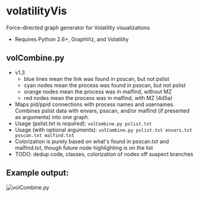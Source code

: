 # volatilityVis
Force-directed graph generator for Volatility visualizations
- Requires Python 2.6+, GraphViz, and Volatility

## volCombine.py
- v1.3
  - blue lines mean the link was found in psscan, but not pslist
  - cyan nodes mean the process was found in psscan, but not pslist
  - orange nodes mean the process was in malfind, without MZ
  - red nodes mean the process was in malfind, with MZ (4d5a)
- Maps pid/ppid connections with process names and usernames.  Combines pslist data with envars, psscan, and/or malfind (if presented as arguments) into one graph.
- Usage (pslist.txt is <i>required</i>):  ```volCombine.py pslist.txt```
- Usage (with optional arguments):  ```volCombine.py pslist.txt envars.txt psscan.txt malfind.txt```
- Colorization is purely based on what's found in psscan.txt and malfind.txt, though future node highlighting is on the list
- TODO:  dedup code, classes, colorization of nodes off suspect branches

## Example output:
![volCombine.py](https://github.com/bonifield/volatilityVis/blob/master/combine-1496526732.png)
